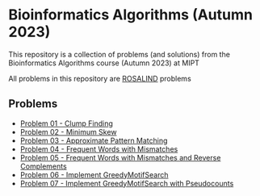 # Bioinformatics Algorithms (Autumn 2023)

This repository is a collection of problems (and solutions) from the Bioinformatics Algorithms course (Autumn 2023) at MIPT

All problems in this repository are [ROSALIND](https://rosalind.info) problems

## Problems

- [Problem 01 - Clump Finding](problem-01)
- [Problem 02 - Minimum Skew](problem-02)
- [Problem 03 - Approximate Pattern Matching](problem-03)
- [Problem 04 - Frequent Words with Mismatches](problem-04)
- [Problem 05 - Frequent Words with Mismatches and Reverse Complements](problem-05)
- [Problem 06 - Implement GreedyMotifSearch](problem-06)
- [Problem 07 - Implement GreedyMotifSearch with Pseudocounts](problem-07)
